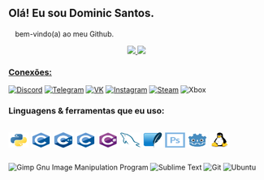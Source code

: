 ## Olá! Eu sou Dominic Santos.
ㅤbem-vindo(a) ao meu Github.
<div align="center">
  <a href="https://github.com/Saintzy66">
   <img width="48%" src="https://github-readme-stats.vercel.app/api?username=Saintzy66&count_private=true&show_icons=true&theme=calm"/>
   <img width="48%" src="https://github-readme-streak-stats.herokuapp.com/?user=Saintzy66&hide_border=true&theme=calm&show_icons=true" />
</div>

###  Conexões:

[![Discord](https://img.shields.io/badge/Discord-7289DA?style=for-the-badge&logo=discord&logoColor=white)](https://discord.com/users/430608902023938060)
[![Telegram](https://img.shields.io/badge/Telegram-2CA5E0?style=for-the-badge&logo=telegram&logoColor=white)](https://t.me/Santozy66)
[![VK](https://img.shields.io/badge/вконтакте-%232E87FB.svg?&style=for-the-badge&logo=vk&logoColor=white)](https://vk.com/saintzy66)
[![Instagram](https://img.shields.io/badge/Instagram-E4405F?style=for-the-badge&logo=instagram&logoColor=white)](https://www.instagram.com/saintzy.66/)
[![Steam](https://img.shields.io/badge/Steam-000000?style=for-the-badge&logo=steam&logoColor=white)](https://steamcommunity.com/profiles/76561199094421272/)
![Xbox](https://img.shields.io/badge/Xbox-%23107C10.svg?style=for-the-badge&logo=Xbox&logoColor=white)

### Linguagens & ferramentas que eu uso:
<div style="display: inline_block"><br>
  <img align="center" alt="Saintzy66-Python" height="30" width="40" src="https://raw.githubusercontent.com/devicons/devicon/master/icons/python/python-original.svg">
  <img align="center" alt="Saintzy66-C" height="30" width="40" src="https://raw.githubusercontent.com/devicons/devicon/master/icons/c/c-original.svg">
  <img align="center" alt="Saintzy66-C" height="30" width="40" src="https://raw.githubusercontent.com/devicons/devicon/master/icons/cplusplus/cplusplus-original.svg">
  <img align="center" alt="Saintzy66-C+" height="30" width="40" src="https://raw.githubusercontent.com/devicons/devicon/master/icons/c/c-original.svg">
  <img align="center" alt="Saintzy66-Csharp" height="30" width="40" src="https://raw.githubusercontent.com/devicons/devicon/master/icons/csharp/csharp-original.svg">
  <img align="center" alt="Saintzy66-MySQL" height="30" width="40" src="https://raw.githubusercontent.com/devicons/devicon/master/icons/mysql/mysql-original.svg">
  <img align="center" alt="Saintzy66-SQLite" height="30" width="40" src="https://raw.githubusercontent.com/devicons/devicon/master/icons/sqlite/sqlite-original.svg">
  <img align="center" alt="Saintzy66-Ps" height="30" width="40" src="https://raw.githubusercontent.com/devicons/devicon/master/icons/photoshop/photoshop-line.svg">
  <img align="center" alt="Saintzy66-Godot" height="30" width="40" src="https://raw.githubusercontent.com/devicons/devicon/master/icons/godot/godot-original.svg">
  <img align="center" alt="Saintzy66-Linux" height="30" width="40" src="https://raw.githubusercontent.com/devicons/devicon/master/icons/linux/linux-original.svg">
</div>

##
![Gimp Gnu Image Manipulation Program](https://img.shields.io/badge/Gimp-657D8B?style=for-the-badge&logo=gimp&logoColor=FFFFFF)
![Sublime Text](https://img.shields.io/badge/sublime_text-%23575757.svg?style=for-the-badge&logo=sublime-text&logoColor=important)
![Git](https://img.shields.io/badge/git-%23F05033.svg?style=for-the-badge&logo=git&logoColor=white)
![Ubuntu](https://img.shields.io/badge/Ubuntu-E95420?style=for-the-badge&logo=ubuntu&logoColor=white)
